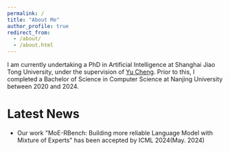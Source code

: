 ```yaml
---
permalink: /
title: "About Me"
author_profile: true
redirect_from: 
  - /about/
  - /about.html
---
```


I am currently undertaking a PhD in Artificial Intelligence at Shanghai Jiao Tong University, under the supervision of [Yu Cheng](https://ych133.github.io/). Prior to this, I completed a Bachelor of Science in Computer Science at Nanjing University between 2020 and 2024.


Latest News
======
- Our work "MoE-RBench: Building more reliable Language Model with Mixture of Experts" has been accepted by ICML 2024(May. 2024)

